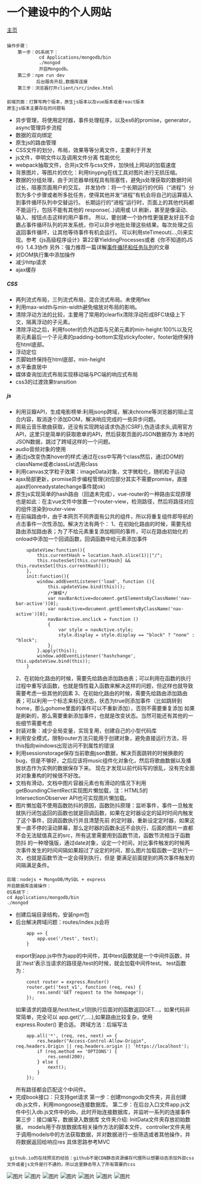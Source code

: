一个建设中的个人网站
====

[主页](http://htmlpreview.github.io/?https://github.com/BUPTlhuanyu/personalHomePage/blob/master/client/src/index.html)

#####
    操作步骤：
        第一步：OS系统下：
                cd Applications/mongodb/bin
                ./mongod
                开启Mongodb。
        第二步：npm run dev
               后台服务开启,数据库连接
        第三步：浏览器打开client/src/index.html

####
    前端页面：打算写两个版本，原生js版本以及vue版本或者react版本
    原生js版本主要存在的问题有
+   异步管理，将使用定时器，事件处理程序，以及es6的promise，generator，async管理异步流程
+   数据的双向绑定
+   原生js的路由管理
+   CSS文件的划分，布局，效果等等分离文件，主要利于开发
+   js文件，申明文件以及调用文件分离
    性能优化
+   webpack抽取文件，合并js文件与css文件，加快线上网站的加载速度
+   背景图片，等图片的优化：利用tinypng在线工具对图片进行无损压缩。
+   数据的分组处理，由于浏览器单线程具有阻塞性，避免js处理获取的数据时间过长，阻塞页面用户的交互。
        并发协作：将一个长期运行的代码（“进程”）分割为多个步骤或者所多批任务，使得其他并发“进程”有机会将自己的运算插入到事件循环队列中交替运行。
        长期运行的“进程”运行时，页面上的其他代码都不能运行，包括不能有其他的 response(..)调用或 UI 刷新，甚至是像滚动、输入、按钮点击这样的用户事件。
        所以，要创建一个协作性更强更友好且不会霸占事件循环队列的并发系统，你可以异步地批处理这些结果。每次处理之后返回事件循环，让其他等待事件有机会运行。
        可以利用steTimeout(...,0)来实现。参考《js高级程序设计》第22章YieldingProcesses或者《你不知道的JS中》1.4.3协作
        另外：强力推荐一篇详解[事件循环和任务队列](https://www.jianshu.com/p/4516ad4b3048)的文章
+   对DOM执行集中添加操作
+   减少http请求
+   ajax缓存


#####   CSS
+   两列流式布局，三列流式布局，混合流式布局。未使用flex
+   利用max-width与min-width避免缩放对布局的影响。
+   清除浮动方法的比较，主要用了常用的clearfix清除浮动形成BFC块级上下文，隔离浮动的子元素。
+   清除浮动之后，利用footer的负外边距与兄弟元素的min-height:100%以及兄弟元素最后一个子元素的padding-bottom实现stickyfooter，footer始终保持在html底部。
+   浮动定位
+   页脚始终保持在html底部，min-height
+   水平垂直居中
+   媒体查询加流式布局实现移动端与PC端的响应式布局
+   css3的过渡效果transition

#####   js
+   利用豆瓣API，生成电影榜单:利用jsonp跨域，解决chrome等浏览器的阻止混合内容，取消逐个添加DOM，解决响应完成的一些异步问题。
+   网易云音乐歌曲获取，还没有实现跨站请求伪造(CSRF),伪造请求头,调用官方API，这里只是简单的获取歌单的API，然后获取页面的JSON数据存为
    本地的JSON数据，跳过了跨域这样的一个问题。
+   audio音频对象的使用
+   通过js改变伪类hover的样式:通过在css中写两个class然后，通过DOM的className或者classList选用class
+   利用canvas文字粒子效果：imageData对象，文字微粒化，随机粒子运动
+   ajax局部更新，promise异步编程管理(对应部分其实不需要promise，直接ajax的onreadystatechange事件就ok)
+   原生js实现简单的hash路由（回退未完成），vue-router的一种路由实现原理也是如此：在主vue文件中放置一个router-view，检测路径，然后将路径对应的组件渲染到router-view
+   在前端路由中，由于本网页不同界面有公共的组件，所以将重复组件即导航的点击事件一次性添加。解决方法有两个：
    1、在初始化路由的时候，需要先给路由添加路由表；为了不给元素重复添加相同的事件，可以在路由初始化的onload中添加一个回调函数，回调函数中给元素添加事件
    ```
        updateView:function(){
            this.currentHash = location.hash.slice(1)||"/";
            this.routesSet[this.currentHash] && this.routesSet[this.currentHash]();
        },
        init:function(){
            window.addEventListener('load', function (){
                this.updateView.bind(this)();
                /*弹框*/
                var navBarActive=document.getElementsByClassName('nav-bar-active')[0];
                var navActive=document.getElementsByClassName('nav-active')[0];
                navBarActive.onclick = function ()
                {
                    var style = navActive.style;
                    style.display = style.display == "block" ? "none" : "block";
                };
            }.apply(this));
            window.addEventListener('hashchange', this.updateView.bind(this));
        }
    ```
    2、在初始化路由的时候，需要先给路由添加路由表；可以利用在函数的执行过程中重写该函数，也就是惰性载入函数来解决这样的问题，但这样也就导致需要考虑一些其他的因素
    3、在初始化路由的时候，需要先给路由添加路由表；可以利用一个标志来标记状态，状态为true则添加事件（比如跳转到home，那么gohome里面的事件可以不重新添加），否则不需要重复添加
       如果是刷新的，那么需要重新添加事件，也就是改变状态。当然可能还有其他的一些细节需要考虑
+   封装对象：减少全局变量，实现复用，创建自己的小型代码库
+   利用安全模式，限制router方法只能用于创建对象，避免直接运行方法，将this指向windows出现访问不到属性的错误
+   利用sessionstorage保存当前歌曲json数据，解决页面跳转的时候换歌的bug，但是不够好，之后应该将music组件化对象化，然后将歌曲数据以及播放状态作为实例的数据保存下来。
    现在才发现以前代码写的很乱，没有完全面对对象重构的时候很不好改。
+   文档有滑动，文档中图片容器元素也有滑动的情况下利用getBoundingClientRect实现图片懒加载，注：HTML5的IntersectionObserver API也可实现图片懒加载。
+   图片懒加载不使用函数防抖的原因，函数防抖原理：监听事件，事件一旦触发就执行闭包返回的函数也就是回调函数，如果在定时器设定的延时时间内触发了这个事件，回调函数执行并且清楚先前
    的定时器，重新设定定时器，如果这里一直不停的滚动屏幕，那么定时器的函数永远不会执行，后面的图片一直都不会无法赋值真正的src，所有这里需要用到函数节流，函数节流相当于函数防抖
    的一种增强版，通过date对象，设定一个时间，对比事件触发的时候两次事件发生的时间间隔如果超过了设定的时间，那么图片加载函数一定执行一次，也就是函数节流一定会得到执行，但是
    要满足前面提到的两次事件触发的间隔满足条件。


####
    后端：nodejs + MongoDB/MySQL + express
    开启数据库连接操作：
    OS系统下：
    cd Applications/mongodb/bin
    ./mongod

+   创建后端目录结构，安装npm包
+   后台解决跨域问题：routes/index.js会将
    ```
        app => {
            app.use('/test', test);
        }
    ```
    export到app.js中作为app的中间件，其中test函数就是一个中间件函数，并且'/test'表示当请求的路径是/test的时候，就会加载中间件test。
    test函数为：
    ```
        const router = express.Router()
        router.get('test_v1', function (req, res) {
            res.send('GET request to the homepage');
        });
    ```
    如果请求的路径是/test/test_v1则执行后面对的函数返回GET...，如果代码非常简单，完全可以 app.get('/',....),如果路由比较复杂，使用 express.Router() 更合适。
    跨域方法：后端写法
    ```
        app.all('*', (req, res, next) => {
            res.header("Access-Control-Allow-Origin", req.headers.Origin || req.headers.origin || 'https://localhost');
            if (req.method == 'OPTIONS') {
                res.send(200);
            } else {
                next();
            }
        });
    ```
    所有路径都会匹配这个中间件。
+   完成book接口：只支持get请求
    第一步：创建mongodb文件夹，并且创建db.js文件，利用mongoose连接数据库。
    第二步：在后台入口文件app.js文件中引入db.js文件中的db，此时开始连接数据库，并监听一系列的连接事件
    第三步：接口编写，数据录入数据库
           文件夹介绍: InitData文件夹存放初始数据，
                      models用于存放数据库相关操作方法的脚本文件，
                      controller文件夹用于调用models中的方法获取数据，并对数据进行一些筛选或者其他操作，并将数据返回给响应res
                      具体思路参考MVC



#####
     gitnub.io的在线预览的经验：github不是CDN静态资源缓存代理所以想要动态添加外部css文件或者js文件是行不通的，所以这里静态导入了所有需要的css



![图片](https://github.com/BUPTlhuanyu/personalHomePage/blob/master/mainForPC-1.png)
![图片](https://github.com/BUPTlhuanyu/personalHomePage/blob/master/mainForPC-2.png)
![图片](https://github.com/BUPTlhuanyu/personalHomePage/blob/master/liveForPC-1.png)
![图片](https://github.com/BUPTlhuanyu/personalHomePage/blob/master/mainForMobile-1.png)
![图片](https://github.com/BUPTlhuanyu/personalHomePage/blob/master/mainForMobile-2.png)
![图片](https://github.com/BUPTlhuanyu/personalHomePage/blob/master/mainForMobile-3.png)
![图片](https://github.com/BUPTlhuanyu/personalHomePage/blob/master/mainForMobile-4.png)